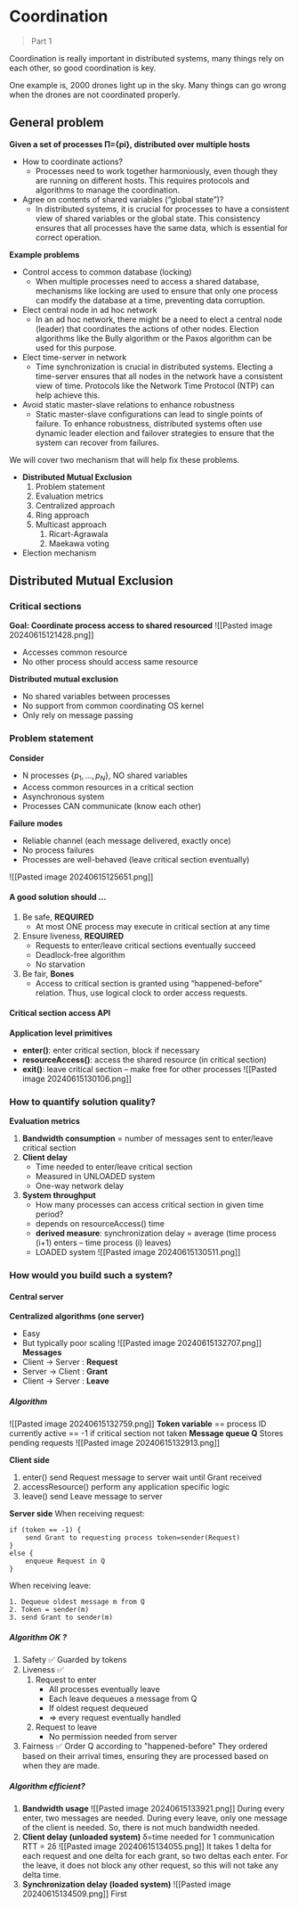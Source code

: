 # Coordination
> Part 1

Coordination is really important in distributed systems, many things rely on each other, so good coordination is key. 

One example is, 2000 drones light up in the sky. Many things can go wrong when the drones are not coordinated properly.
## General problem
**Given a set of processes Π={pi}, distributed over multiple hosts**
- How to coordinate actions?
	- Processes need to work together harmoniously, even though they are running on different hosts. This requires protocols and algorithms to manage the coordination.
- Agree on contents of shared variables (“global state”)?
	- In distributed systems, it is crucial for processes to have a consistent view of shared variables or the global state. This consistency ensures that all processes have the same data, which is essential for correct operation.

**Example problems**
- Control access to common database (locking) 
	- When multiple processes need to access a shared database, mechanisms like locking are used to ensure that only one process can modify the database at a time, preventing data corruption.
- Elect central node in ad hoc network 
	- In an ad hoc network, there might be a need to elect a central node (leader) that coordinates the actions of other nodes. Election algorithms like the Bully algorithm or the Paxos algorithm can be used for this purpose.
- Elect time-server in network 
	- Time synchronization is crucial in distributed systems. Electing a time-server ensures that all nodes in the network have a consistent view of time. Protocols like the Network Time Protocol (NTP) can help achieve this.
- Avoid static master-slave relations to enhance robustness
	- Static master-slave configurations can lead to single points of failure. To enhance robustness, distributed systems often use dynamic leader election and failover strategies to ensure that the system can recover from failures.

We will cover two mechanism that will help fix these problems.
- **Distributed Mutual Exclusion**
	1. Problem statement 
	2. Evaluation metrics 
	3. Centralized approach 
	4. Ring approach 
	5. Multicast approach 
		1. Ricart-Agrawala 
		2. Maekawa voting
- Election mechanism
## Distributed Mutual Exclusion
### Critical sections
**Goal: Coordinate process access to shared resourced**
![[Pasted image 20240615121428.png]] 
- Accesses common resource 
- No other process should access same resource

**Distributed mutual exclusion**
- No shared variables between processes 
- No support from common coordinating OS kernel 
- Only rely on message passing
### Problem statement
**Consider**
- N processes {$p_1, ... , p_N$}, NO shared variables 
- Access common resources in a critical section 
- Asynchronous system 
- Processes CAN communicate (know each other)

**Failure modes** 
- Reliable channel (each message delivered, exactly once) 
- No process failures 
- Processes are well-behaved (leave critical section eventually)

![[Pasted image 20240615125651.png]]
#### A good solution should ...
1. Be safe, **REQUIRED**
	- At most ONE process may execute in critical section at any time
2. Ensure liveness, **REQUIRED** 
	- Requests to enter/leave critical sections eventually succeed 
	- Deadlock-free algorithm 
	- No starvation
3. Be fair, **Bones** 
	- Access to critical section is granted using “happened-before” relation. Thus, use logical clock to order access requests.
#### Critical section access API
**Application level primitives**
- **enter()**: enter critical section, block if necessary 
- **resourceAccess()**: access the shared resource (in critical section) 
- **exit()**: leave critical section – make free for other processes
![[Pasted image 20240615130106.png]]
### How to quantify solution quality?
**Evaluation metrics**
1. **Bandwidth consumption**
	= number of messages sent to enter/leave critical section
2. **Client delay**
	- Time needed to enter/leave critical section 
	- Measured in UNLOADED system 
	- One-way network delay
3. **System throughput**
	- How many processes can access critical section in given time period? 
	- depends on resourceAccess() time
	- **derived measure**: synchronization delay = average (time process (i+1) enters – time process (i) leaves) 
	- LOADED system
![[Pasted image 20240615130511.png]]
### How would you build such a system?
#### Central server
**Centralized algorithms (one server)**
- Easy 
- But typically poor scaling
![[Pasted image 20240615132707.png]]
**Messages**
- Client -> Server : **Request** 
- Server -> Client : **Grant** 
- Client -> Server : **Leave**
##### Algorithm
![[Pasted image 20240615132759.png]]
**Token variable**
	== process ID currently active 
	== -1 if critical section not taken
**Message queue Q**
	Stores pending requests
![[Pasted image 20240615132913.png]]

**Client side**
1. enter() 
	send Request message to server 
	wait until Grant received
2. accessResource() 
	perform any application specific logic
3. leave() 
	send Leave message to server

**Server side**
When receiving request:
```
if (token == -1) { 
	send Grant to requesting process token=sender(Request) 
} 
else {
	enqueue Request in Q
}
```
When receiving leave:
```
1. Dequeue oldest message m from Q
2. Token = sender(m)
3. send Grant to sender(m)
```
##### Algorithm OK ?
1. Safety ✅
	Guarded by tokens 
2. Liveness ✅
	1. Request to enter
		- All processes eventually leave
		- Each leave dequeues a message from Q
		- If oldest request dequeued
		- => every request eventually handled 
	2. Request to leave
		- No permission needed from server
3. Fairness ✅
	Order Q according to "happened-before"
		They ordered based on their arrival times, ensuring they are processed based on when they are made.
##### Algorithm efficient?
1. **Bandwidth usage**
	![[Pasted image 20240615133921.png]]
	During every enter, two messages are needed. During every leave, only one message of the client is needed.
	So, there is not much bandwidth needed.
2. **Client delay (unloaded system)**
	δ=time needed for 1 communication 
	RTT = 2δ
	![[Pasted image 20240615134055.png]]
	It takes 1 delta for each request and one delta for each grant, so two deltas each enter. For the leave, it does not block any other request, so this will not take any delta time. 
3. **Synchronization delay (loaded system)**
	![[Pasted image 20240615134509.png]]
	First 